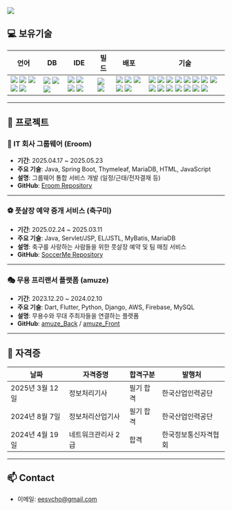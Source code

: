 <img src="https://capsule-render.vercel.app/api?type=soft&color=auto&height=300&section=header&text=안녕하세요%20조은성입니다&fontSize=60" />

## 💻 보유기술

| 언어 | DB | IDE | 빌드 | 배포 | 기술 |
| --- | --- | --- | --- | --- | --- |
| <img src="https://img.shields.io/badge/java-%23ED8B00.svg?style=flat-square&logo=openjdk&logoColor=white"> <img src="https://img.shields.io/badge/html5-%23E34F26.svg?style=flat-square&logo=html5&logoColor=white"> <img src="https://img.shields.io/badge/css3-%231572B6.svg?style=flat-square&logo=css3&logoColor=white"> <img src="https://img.shields.io/badge/javascript-%23F7DF1E.svg?style=flat-square&logo=javascript&logoColor=black"> <img src="https://img.shields.io/badge/Python-3776AB?style=flat-square&logo=python&logoColor=white"> | <img src="https://img.shields.io/badge/MariaDB-003545?style=flat-square&logo=mariadb&logoColor=white"> <img src="https://img.shields.io/badge/MySQL-4479A1?style=flat-square&logo=mysql&logoColor=white"> <img src="https://img.shields.io/badge/SQLite-003B57?style=flat-square&logo=sqlite&logoColor=white"> | <img src="https://img.shields.io/badge/IntelliJIDEA-000000.svg?style=flat-square&logo=intellij-idea&logoColor=white"> <img src="https://img.shields.io/badge/Eclipse-FE7A16.svg?style=flat-square&logo=Eclipse&logoColor=white"> <img src="https://img.shields.io/badge/Visual%20Studio%20Code-007ACC.svg?style=flat-square&logo=visual-studio-code&logoColor=white"> <img src="https://img.shields.io/badge/Spring%20Tools%204-6DB33F.svg?style=flat-square"> | <img src="https://img.shields.io/badge/Apache%20Maven-C71A36?style=flat-square&logo=apache-maven&logoColor=white"> <img src="https://img.shields.io/badge/Gradle-02303A.svg?style=flat-square&logo=Gradle&logoColor=white"> | <img src="https://img.shields.io/badge/apache%20tomcat-%23F8DC75.svg?style=flat-square&logo=apache-tomcat&logoColor=black"> <img src="https://img.shields.io/badge/AWS-%23FF9900.svg?style=flat-square&logo=amazon-aws&logoColor=white"> <img src="https://img.shields.io/badge/docker-%230db7ed.svg?style=flat-square&logo=docker&logoColor=white"> <img src="https://img.shields.io/badge/jenkins-%232C5263.svg?style=flat-square&logo=jenkins&logoColor=white"> <img src="https://img.shields.io/badge/github-%23121011.svg?style=flat-square&logo=github&logoColor=white"> | <img src="https://img.shields.io/badge/spring-%236DB33F.svg?style=flat-square&logo=spring&logoColor=white"> <img src="https://img.shields.io/badge/spring%20boot-%236DB33F.svg?style=flat-square&logo=springboot&logoColor=white"> <img src="https://img.shields.io/badge/Spring%20MVC-81C784?style=flat-square"> <img src="https://img.shields.io/badge/Spring%20Security-757575?style=flat-square"> <img src="https://img.shields.io/badge/Spring%20Data%20JPA-FFB300?style=flat-square"> <img src="https://img.shields.io/badge/Mybatis-181717.svg?style=flat-square&logo=Mybatis&logoColor=white"> <img src="https://img.shields.io/badge/Thymeleaf-005F0F?style=flat-square"> <img src="https://img.shields.io/badge/JSP-3776AB.svg?style=flat-square"> <img src="https://img.shields.io/badge/EL/JSTL-FFB74D?style=flat-square"> <img src="https://img.shields.io/badge/jquery-%230769AD.svg?style=flat-square&logo=jquery&logoColor=white"> <img src="https://img.shields.io/badge/bootstrap-%238511FA.svg?style=flat-square&logo=bootstrap&logoColor=white"> <img src="https://img.shields.io/badge/JSON-000000.svg?style=flat-square&logo=json&logoColor=white"> <img src="https://img.shields.io/badge/Ajax-0D47A1?style=flat-square"> <img src="https://img.shields.io/badge/Django-092E20?style=flat-square&logo=django&logoColor=white"> <img src="https://img.shields.io/badge/Django%20REST%20framework-A04000?style=flat-square"> |

---

## 🧪 프로젝트

### 💼 IT 회사 그룹웨어 (Eroom)
- **기간**: 2025.04.17 ~ 2025.05.23  
- **주요 기술**: Java, Spring Boot, Thymeleaf, MariaDB, HTML, JavaScript  
- **설명**: 그룹웨어 통합 서비스 개발 (일정/근태/전자결재 등)  
- **GitHub**: [Eroom Repository](https://github.com/hsj.../eroom)

---

### ⚽ 풋살장 예약 중개 서비스 (축구미)
- **기간**: 2025.02.24 ~ 2025.03.11  
- **주요 기술**: Java, Servlet/JSP, EL/JSTL, MyBatis, MariaDB  
- **설명**: 축구를 사랑하는 사람들을 위한 풋살장 예약 및 팀 매칭 서비스  
- **GitHub**: [SoccerMe Repository](https://github.com/cho...roject)

---

### 🎭 무용 프리랜서 플랫폼 (amuze)
- **기간**: 2023.12.20 ~ 2024.02.10  
- **주요 기술**: Dart, Flutter, Python, Django, AWS, Firebase, MySQL  
- **설명**: 무용수와 무대 주최자들을 연결하는 플랫폼  
- **GitHub**: [amuze_Back](https://github.com/Jeo...e_Back) / [amuze_Front](https://github.com/JeonHongShik/amuze_Front)

---

## 🧾 자격증

| 날짜 | 자격증명 | 합격구분 | 발행처 |
|------|-----------|----------|--------|
| 2025년 3월 12일 | 정보처리기사 | 필기 합격 | 한국산업인력공단 |
| 2024년 8월 7일 | 정보처리산업기사 | 필기 합격 | 한국산업인력공단 |
| 2024년 4월 19일 | 네트워크관리사 2급 | 합격 | 한국정보통신자격협회 |

---

## 📫 Contact

- 이메일: [eesvcho@gmail.com](mailto:eesvcho@gmail.com)
